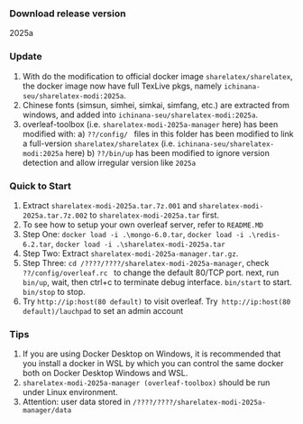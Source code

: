 ### Download release version
2025a

### Update
1. With do the modification to official docker image `sharelatex/sharelatex`, the docker image now have full TexLive pkgs, namely `ichinana-seu/sharelatex-modi:2025a`. 
2. Chinese fonts (simsun, simhei, simkai, simfang, etc.) are extracted from windows, and added into `ichinana-seu/sharelatex-modi:2025a`. 
3. overleaf-toolbox (i.e. `sharelatex-modi-2025a-manager` here) has been modified with: 
    a) `??/config/ ` files in this folder has been modified to link a full-version `sharelatex/sharelatex` (i.e. `ichinana-seu/sharelatex-modi:2025a` here)
    b) `??/bin/up` has been modified to ignore version detection and allow irregular version like `2025a`

### Quick to Start
1. Extract `sharelatex-modi-2025a.tar.7z.001` and `sharelatex-modi-2025a.tar.7z.002` to `sharelatex-modi-2025a.tar` first.
2. To see how to setup your own overleaf server, refer to `README.MD`
3. Step One: `docker load -i .\mongo-6.0.tar`, `docker load -i .\redis-6.2.tar`, `docker load -i .\sharelatex-modi-2025a.tar`
4. Step Two: Extract `sharelatex-modi-2025a-manager.tar.gz`.
5. Step Three: `cd /????/????/sharelatex-modi-2025a-manager`, check `??/config/overleaf.rc ` to change the default 80/TCP port. next, run `bin/up`, wait, then ctrl+c to terminate debug interface. `bin/start` to start. `bin/stop` to stop.
6. Try `http://ip:host(80 default)` to visit overleaf. Try` http://ip:host(80 default)/lauchpad` to set an admin account

### Tips
1. If you are using Docker Desktop on Windows, it is recommended that you install a docker in WSL by which you can control the same docker both on Docker Desktop Windows and WSL. 
2. `sharelatex-modi-2025a-manager (overleaf-toolbox)` should be run under Linux environment.
3. Attention: user data stored in `/????/????/sharelatex-modi-2025a-manager/data`
